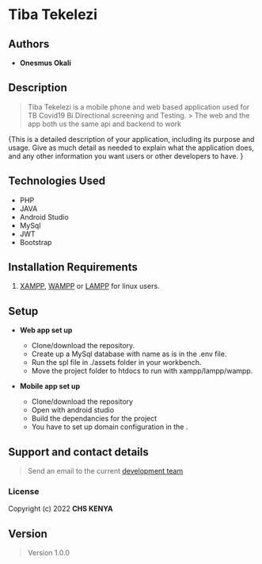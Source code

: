 # Tiba Tekelezi

## Authors

- **Onesmus Okali**
<!-- - **Jemima** -->

## Description

  >Tiba Tekelezi is a mobile phone and web based application used for TB Covid19 Bi Directional screening and Testing.
    >
  >The web and the app both us the same api and backend to work

{This is a detailed description of your application, including its purpose and usage.  Give as much detail as needed to explain what the application does, and any other information you want users or other developers to have. }

## Technologies Used

- PHP
- JAVA
- Android Studio
- MySql
- JWT
- Bootstrap

## Installation Requirements

1. [XAMPP](https://www.apachefriends.org/download.html), [WAMPP](https://sourceforge.net/projects/wampserver/) or [LAMPP](https://ubuntu.com/server/docs/lamp-applications) for linux users.

## Setup

- **Web app set up**

  - Clone/download the repository.
  - Create up a MySql database with name as is in the .env file.
  - Run the spl file in ./assets folder in your workbench.
  - Move the project folder to htdocs to run with xampp/lampp/wampp.
  
- **Mobile app set up**

  - Clone/download the repository
  - Open with android studio
  - Build the dependancies for the project
  - You have to set up domain configuration in the .

## Support and contact details

>Send an email to the current [development team](ookali@chskenya.org)

### License

   Copyright (c) 2022 **CHS KENYA**

## Version

  >Version 1.0.0
  
